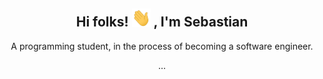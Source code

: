 <h2 align="center"> Hi folks! <img src="icons/wave.gif" width="30"> , I'm Sebastian </h2>

<p align="center">A programming student, in the process of becoming a software engineer.</p>
<p align="center"> ... </p>

<!--
**sastiam/sastiam** is a ✨ _special_ ✨ repository because its `README.md` (this file) appears on your GitHub profile.

Here are some ideas to get you started:

- 🔭 I’m currently working on ...
- 🌱 I’m currently learning ...
- 👯 I’m looking to collaborate on ...
- 🤔 I’m looking for help with ...
- 💬 Ask me about ...
- 📫 How to reach me: ...
- 😄 Pronouns: ...
- ⚡ Fun fact: ...
-->
